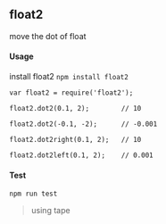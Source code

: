 ## float2

move the dot of float

#### Usage

install float2 `npm install float2`

```
var float2 = require('float2');

float2.dot2(0.1, 2);        // 10

float2.dot2(-0.1, -2);      // -0.001

float2.dot2right(0.1, 2);   // 10

float2.dot2left(0.1, 2);    // 0.001
```

#### Test

`npm run test`

> using tape
